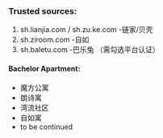 ### Trusted sources:

1. sh.lianjia.com / sh.zu.ke.com
    -链家/贝壳
2. sh.ziroom.com 
    -自如
3. sh.baletu.com
    -巴乐兔 （需勾选平台认证）

#### Bachelor Apartment:
+ 魔方公寓
+ 朗诗寓
+ 湾流社区
+ 自如寓
+ to be continued